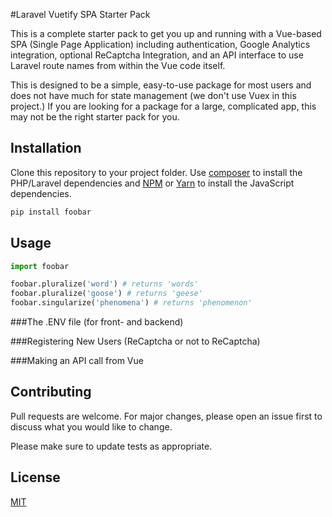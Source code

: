 #Laravel Vuetify SPA Starter Pack

This is a complete starter pack to get you up and running with a Vue-based SPA (Single Page Application) including authentication, Google Analytics integration, optional ReCaptcha Integration, and an API interface to use Laravel route names from within the Vue code itself. 

This is designed to be a simple, easy-to-use package for most users and does not have much for state management (we don't use Vuex in this project.) If you are looking for a package for a large, complicated app, this may not be the right starter pack for you.

## Installation

Clone this repository to your project folder. Use [composer](https://getcomposer.org) to install the PHP/Laravel dependencies and [NPM](https://www.npmjs.com/) or [Yarn](https://yarnpkg.com/) to install the JavaScript dependencies.

```bash
pip install foobar
```

## Usage

```python
import foobar

foobar.pluralize('word') # returns 'words'
foobar.pluralize('goose') # returns 'geese'
foobar.singularize('phenomena') # returns 'phenomenon'
```
###The .ENV file (for front- and backend)


###Registering New Users (ReCaptcha or not to ReCaptcha)

###Making an API call from Vue

## Contributing
Pull requests are welcome. For major changes, please open an issue first to discuss what you would like to change.

Please make sure to update tests as appropriate.

## License
[MIT](https://choosealicense.com/licenses/mit/)